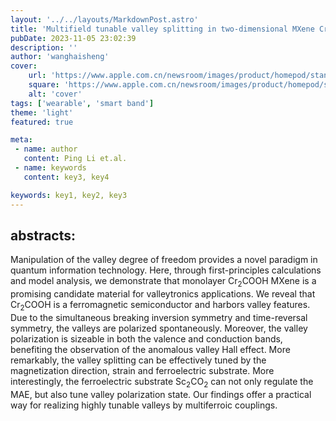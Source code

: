 ```yaml
---
layout: '../../layouts/MarkdownPost.astro'
title: 'Multifield tunable valley splitting in two-dimensional MXene Cr$_2$COOH'
pubDate: 2023-11-05 23:02:39
description: ''
author: 'wanghaisheng'
cover:
    url: 'https://www.apple.com.cn/newsroom/images/product/homepod/standard/Apple-HomePod-hero-230118_big.jpg.large_2x.jpg'
    square: 'https://www.apple.com.cn/newsroom/images/product/homepod/standard/Apple-HomePod-hero-230118_big.jpg.large_2x.jpg'
    alt: 'cover'
tags: ['wearable', 'smart band'] 
theme: 'light'
featured: true

meta:
 - name: author
   content: Ping Li et.al.
 - name: keywords
   content: key3, key4

keywords: key1, key2, key3
---
```


## abstracts:
Manipulation of the valley degree of freedom provides a novel paradigm in quantum information technology. Here, through first-principles calculations and model analysis, we demonstrate that monolayer Cr$_2$COOH MXene is a promising candidate material for valleytronics applications. We reveal that Cr$_2$COOH is a ferromagnetic semiconductor and harbors valley features. Due to the simultaneous breaking inversion symmetry and time-reversal symmetry, the valleys are polarized spontaneously. Moreover, the valley polarization is sizeable in both the valence and conduction bands, benefiting the observation of the anomalous valley Hall effect. More remarkably, the valley splitting can be effectively tuned by the magnetization direction, strain and ferroelectric substrate. More interestingly, the ferroelectric substrate Sc$_2$CO$_2$ can not only regulate the MAE, but also tune valley polarization state. Our findings offer a practical way for realizing highly tunable valleys by multiferroic couplings.
